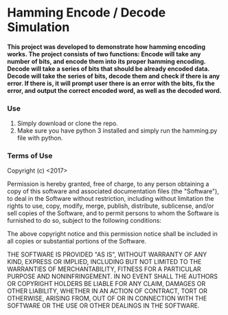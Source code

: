 # Hamming Encode / Decode Simulation #

#### This project was developed to demonstrate how hamming encoding works. The project consists of two functions: Encode will take any number of bits, and encode them into its proper hamming encoding. Decode will take a series of bits that should be already encoded data. Decode will take the series of bits, decode them and check if there is any error. If there is, it will prompt user there is an error with the bits, fix the error, and output the correct encoded word, as well as the decoded word. ####

### Use ###
1. Simply download or clone the repo.
2. Make sure you have python 3 installed and simply run the hamming.py file with python.

### Terms of Use ###
Copyright (c) <2017> <Xavid Ramirez>

Permission is hereby granted, free of charge, to any person obtaining a copy
of this software and associated documentation files (the "Software"), to deal
in the Software without restriction, including without limitation the rights
to use, copy, modify, merge, publish, distribute, sublicense, and/or sell
copies of the Software, and to permit persons to whom the Software is
furnished to do so, subject to the following conditions:

The above copyright notice and this permission notice shall be included in all
copies or substantial portions of the Software.

THE SOFTWARE IS PROVIDED "AS IS", WITHOUT WARRANTY OF ANY KIND, EXPRESS OR
IMPLIED, INCLUDING BUT NOT LIMITED TO THE WARRANTIES OF MERCHANTABILITY,
FITNESS FOR A PARTICULAR PURPOSE AND NONINFRINGEMENT. IN NO EVENT SHALL THE
AUTHORS OR COPYRIGHT HOLDERS BE LIABLE FOR ANY CLAIM, DAMAGES OR OTHER
LIABILITY, WHETHER IN AN ACTION OF CONTRACT, TORT OR OTHERWISE, ARISING FROM,
OUT OF OR IN CONNECTION WITH THE SOFTWARE OR THE USE OR OTHER DEALINGS IN THE
SOFTWARE.